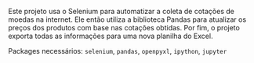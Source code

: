 Este projeto usa o Selenium para automatizar a coleta de cotações de moedas na internet. Ele então utiliza a biblioteca Pandas para atualizar os preços dos produtos com base nas cotações obtidas. Por fim, o projeto exporta todas as informações para uma nova planilha do Excel.

Packages necessários: `selenium`, `pandas`, `openpyxl`, `ipython`, `jupyter`

